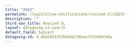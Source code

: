 ```yaml
---
title: "2023"
permalink: /legislative-notifications/revised-sl/2023/
description: ""
third_nav_title: Revised SL
layout: datagovsg-v2-search
default_field: Subject
datagovsg-id: d_dba59293f2bbbdb270eae7152969f4da
---
```

